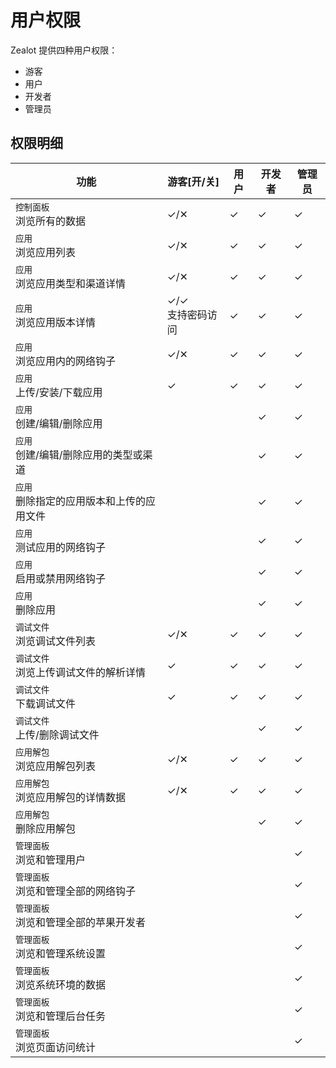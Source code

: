 # 用户权限

Zealot 提供四种用户权限：

- 游客
- 用户
- 开发者
- 管理员

## 权限明细

功能 | 游客[开/关] | 用户 | 开发者 | 管理员
---|---|---|---|---
`控制面板`<br />浏览所有的数据 | ✓/✕ | ✓ | ✓ | ✓
`应用`<br />浏览应用列表 | ✓/✕ | ✓ | ✓ | ✓
`应用`<br />浏览应用类型和渠道详情 | ✓/✕ | ✓ | ✓ | ✓
`应用`<br />浏览应用版本详情 | ✓/✓ <br />支持密码访问 | ✓ | ✓ | ✓
`应用`<br />浏览应用内的网络钩子 | ✓/✕ | ✓ | ✓ | ✓
`应用`<br />上传/安装/下载应用 | ✓ | ✓ | ✓ | ✓
`应用`<br />创建/编辑/删除应用 |  |  | ✓ | ✓
`应用`<br />创建/编辑/删除应用的类型或渠道 |  |  | ✓ | ✓
`应用`<br />删除指定的应用版本和上传的应用文件 |  |  | ✓ | ✓
`应用`<br />测试应用的网络钩子 |  |  | ✓ | ✓
`应用`<br />启用或禁用网络钩子 |  |  | ✓ | ✓
`应用`<br />删除应用 |  |  | ✓ | ✓
`调试文件`<br />浏览调试文件列表 | ✓/✕ | ✓ | ✓ | ✓
`调试文件`<br />浏览上传调试文件的解析详情 | ✓ | ✓ | ✓ | ✓
`调试文件`<br />下载调试文件 | ✓ | ✓ | ✓ | ✓
`调试文件`<br />上传/删除调试文件 |  |  | ✓ | ✓
`应用解包`<br />浏览应用解包列表 | ✓/✕ | ✓ | ✓ | ✓
`应用解包`<br />浏览应用解包的详情数据 | ✓/✕ | ✓ | ✓ | ✓
`应用解包`<br />删除应用解包 |  |  | ✓ | ✓
`管理面板`<br />浏览和管理用户 |  |  |  | ✓
`管理面板`<br />浏览和管理全部的网络钩子 |  |  |  | ✓
`管理面板`<br />浏览和管理全部的苹果开发者 |  |  |  | ✓
`管理面板`<br />浏览和管理系统设置 |  |  |  | ✓
`管理面板`<br />浏览系统环境的数据 |  |  |  | ✓
`管理面板`<br />浏览和管理后台任务 |  |  |  | ✓
`管理面板`<br />浏览页面访问统计 |  |  |  | ✓
